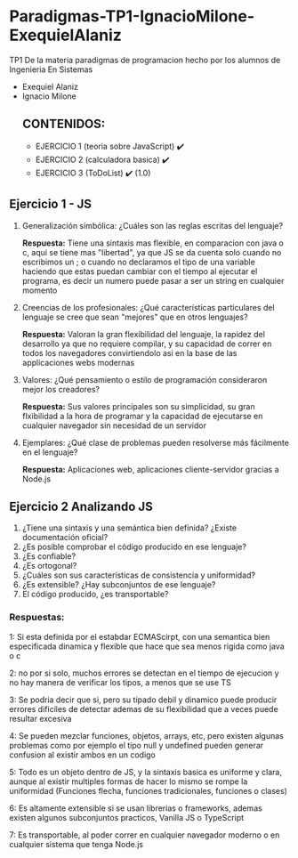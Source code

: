 # Paradigmas-TP1-IgnacioMilone-ExequielAlaniz
TP1 De la materia paradigmas de programacion hecho por los alumnos de Ingenieria En Sistemas
- Exequiel Alaniz
- Ignacio Milone
  ## CONTENIDOS: 
  - EJERCICIO 1 (teoria sobre JavaScript) ✔️
  - EJERCICIO 2 (calculadora basica) ✔️
  - EJERCICIO 3 (ToDoList) ✔️ (1.0)



## Ejercicio 1 - JS
  1. Generalización simbólica: ¿Cuáles son las reglas escritas del lenguaje? 
  
      **Respuesta:** Tiene una sintaxis mas flexible, en comparacion con java o c, aqui se tiene mas "libertad", ya que JS se da cuenta solo cuando no escribimos un ; o cuando no declaramos el tipo de una variable
                     haciendo que estas puedan cambiar con el tiempo al ejecutar el programa, es decir un numero puede pasar a ser un string en cualquier momento
                    
  2. Creencias de los profesionales: ¿Qué características particulares del lenguaje se
  cree que sean "mejores" que en otros lenguajes?
  
      **Respuesta:** Valoran la gran flexibilidad del lenguaje, la rapidez del desarrollo ya que no requiere compilar, y su capacidad de correr en todos los navegadores convirtiendolo asi en la base de las applicaciones
                     webs modernas
  
  3. Valores: ¿Qué pensamiento o estilo de programación consideraron mejor los creadores?
  
      **Respuesta:** Sus valores principales son su simplicidad, su gran flxibilidad a la hora de programar y la capacidad de ejecutarse en cualquier navegador sin necesidad de un servidor
  
  4. Ejemplares: ¿Qué clase de problemas pueden resolverse más fácilmente en el lenguaje?
  
      **Respuesta:** Aplicaciones web, aplicaciones cliente-servidor gracias a Node.js


## Ejercicio 2 Analizando JS

1. ¿Tiene una sintaxis y una semántica bien definida? ¿Existe documentación oficial?
2. ¿Es posible comprobar el código producido en ese lenguaje?
3. ¿Es confiable?
4. ¿Es ortogonal?
5. ¿Cuáles son sus características de consistencia y uniformidad?
6. ¿Es extensible? ¿Hay subconjuntos de ese lenguaje?
7. El código producido, ¿es transportable?

### Respuestas: 

 1: Si esta definida por el estabdar ECMAScirpt, con una semantica bien especificada dinamica y flexible que hace que sea menos rigida como java o c
 
 2: no por si solo, muchos errores se detectan en el tiempo de ejecucion y no hay manera de verificar los tipos, a menos que se use TS

 3: Se podria decir que si, pero su tipado debil y dinamico puede producir errores dificiles de detectar ademas de su flexibilidad que a veces puede resultar excesiva

 4: Se pueden mezclar funciones, objetos, arrays, etc, pero existen algunas problemas como por ejemplo el tipo null y undefined pueden generar confusion al existir ambos en un codigo
 
 5: Todo es un objeto dentro de JS, y la sintaxis basica es uniforme y clara, aunque al existir multiples formas de hacer lo mismo se rompe la uniformidad (Funciones flecha, funciones tradicionales, funciones o clases) 

 6: Es altamente extensible si se usan librerias o frameworks, ademas existen algunos subconjuntos practicos, Vanilla JS o TypeScript

 7: Es transportable, al poder correr en cualquier navegador moderno o en cualquier sistema que tenga Node.js


